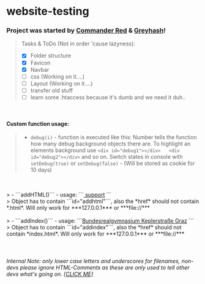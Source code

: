 # website-testing

### Project was started by [Commander Red](https://github.com/CommanderRedYT) & [Greyhash](https://github.com/Greyhash-dev)!



> Tasks & ToDo (Not in order 'cause lazyness):
>   - [x] Folder structure
>   - [x] Favicon
>   - [x] Navbar
>   - [ ] css (Working on it....)
>   - [ ] Layout (Working on it....)
>   - [ ] transfer old stuff
>   - [ ] learn some .htaccess because it's dumb and we need it duh..

<br>

#### Custom function usage:
>   - ```debug(i)``` - function is executed like this: <body onload="debug(1)">
>     Number tells the function how many debug background objects there are.
>     To highlight an elements background use ```<div id="debug1"></div>   <div id="debug2"></div>``` and so on.
>      Switch states in console with ```setDebug(true)``` or ```setDebug(false)``` - (Will be stored as cookie for 10 days)
<br>
<br>
>   - ```addHTML()``` - usage: ```<a href="html/support" id="addhtml" onclick="addHTML()"> support</a> ``` 
<br>
>       Object has to contain ```id="addhtml"```, also the *href* should not contain *.html*. Will only work for ***127.0.0.1*** or ***file://***
<br>
<br>
>   - ```addIndex()``` - usage: ```<a href="../" id="addindex" onclick="addIndex()">Bundesrealgymnasium Keplerstraße Graz</a> ``` 
<br>
>       Object has to contain ```id="addindex"```, also the *href* should not contain *index.html*. Will only work for ***127.0.0.1*** or ***file://***

<br>
<br>
<br>

###### Internal Note: only lower case letters and underscores for filenames, non-devs please ignore HTML-Comments as these are only used to tell other devs what's going on. [[CLICK ME]](https://creative-genius.github.io/website-testing)